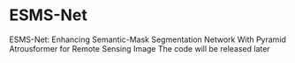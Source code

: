 # ESMS-Net
ESMS-Net: Enhancing Semantic-Mask Segmentation Network With Pyramid Atrousformer for Remote Sensing Image
The code will be released later
